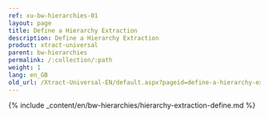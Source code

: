 ```yaml
---
ref: xu-bw-hierarchies-01
layout: page
title: Define a Hierarchy Extraction
description: Define a Hierarchy Extraction
product: xtract-universal
parent: bw-hierarchies
permalink: /:collection/:path
weight: 1
lang: en_GB
old_url: /Xtract-Universal-EN/default.aspx?pageid=define-a-hierarchy-extraction
---
```

{% include _content/en/bw-hierarchies/hierarchy-extraction-define.md %}